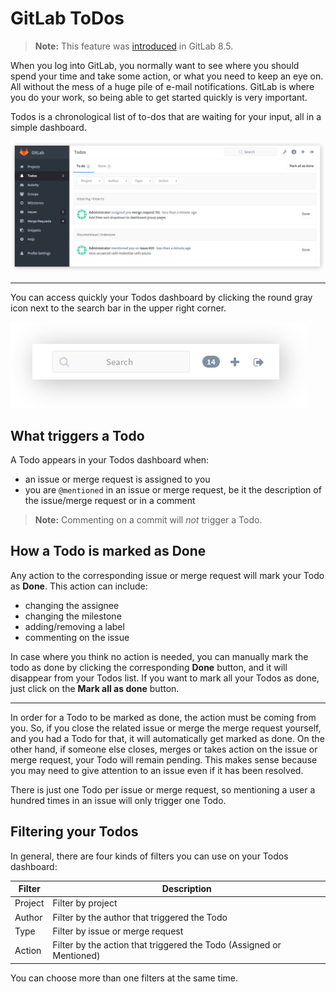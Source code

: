 # GitLab ToDos

>**Note:** This feature was [introduced][ce-2817] in GitLab 8.5.

When you log into GitLab, you normally want to see where you should spend your
time and take some action, or what you need to keep an eye on. All without the
mess of a huge pile of e-mail notifications. GitLab is where you do your work,
so being able to get started quickly is very important.

Todos is a chronological list of to-dos that are waiting for your input, all
in a simple dashboard.

![Todos screenshot showing a list of items to check on](img/todos_index.png)

---

You can access quickly your Todos dashboard by clicking the round gray icon
next to the search bar in the upper right corner.

![Todos icon](img/todos_icon.png)

## What triggers a Todo

A Todo appears in your Todos dashboard when:

- an issue or merge request is assigned to you
- you are `@mentioned` in an issue or merge request, be it the description of
  the issue/merge request or in a comment

>**Note:** Commenting on a commit will _not_ trigger a Todo.

## How a Todo is marked as Done

Any action to the corresponding issue or merge request will mark your Todo as
**Done**. This action can include:

- changing the assignee
- changing the milestone
- adding/removing a label
- commenting on the issue

In case where you think no action is needed, you can manually mark the todo as
done by clicking the corresponding **Done** button, and it will disappear from
your Todos list. If you want to mark all your Todos as done, just click on the
**Mark all as done** button.

---

In order for a Todo to be marked as done, the action must be coming from you.
So, if you close the related issue or merge the merge request yourself, and you
had a Todo for that, it will automatically get marked as done. On the other
hand, if someone else closes, merges or takes action on the issue or merge
request, your Todo will remain pending. This makes sense because you may need
to give attention to an issue even if it has been resolved.

There is just one Todo per issue or merge request, so mentioning a user a
hundred times in an issue will only trigger one Todo.

## Filtering your Todos

In general, there are four kinds of filters you can use on your Todos
dashboard:

| Filter | Description |
| ------ | ----------- |
| Project | Filter by project |
| Author  | Filter by the author that triggered the Todo |
| Type    | Filter by issue or merge request |
| Action  | Filter by the action that triggered the Todo (Assigned or Mentioned)|

You can choose more than one filters at the same time.

[ce-2817]: https://gitlab.com/gitlab-org/gitlab-ce/merge_requests/2817
